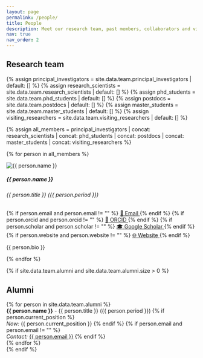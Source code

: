 ```yaml
---
layout: page
permalink: /people/
title: People
description: Meet our research team, past members, collaborators and visitors
nav: true
nav_order: 2
---
```


## Research team

<div class="people row">

{% assign principal_investigators = site.data.team.principal_investigators | default: [] %}
{% assign research_scientists = site.data.team.research_scientists | default: [] %}
{% assign phd_students = site.data.team.phd_students | default: [] %}
{% assign postdocs = site.data.team.postdocs | default: [] %}
{% assign master_students = site.data.team.master_students | default: [] %}
{% assign visiting_researchers = site.data.team.visiting_researchers | default: [] %}

{% assign all_members = principal_investigators | concat: research_scientists | concat: phd_students | concat: postdocs | concat: master_students | concat: visiting_researchers %}

{% for person in all_members %}
<div class="person-card">
  <div class="card-body">
    <img src="/assets/img/team/{{ person.image }}" alt="{{ person.name }}" class="profile-image">
    <h5 class="card-title">{{ person.name }}</h5>
    <h6 class="card-subtitle">{{ person.title }} ({{ person.period }})</h6>
    <div class="social-links">
      {% if person.email and person.email != "" %}
      <a href="mailto:{{ person.email }}" class="social-link email">
        <span>📧</span>
        <span>Email</span>
      </a>
      {% endif %}
      {% if person.orcid and person.orcid != "" %}
      <a href="{{ person.orcid }}" class="social-link orcid" target="_blank">
        <span>🔗</span>
        <span>ORCID</span>
      </a>
      {% endif %}
      {% if person.scholar and person.scholar != "" %}
      <a href="{{ person.scholar }}" class="social-link google-scholar" target="_blank">
        <span>🎓</span>
        <span>Google Scholar</span>
      </a>
      {% endif %}
      {% if person.website and person.website != "" %}
      <a href="{{ person.website }}" class="social-link website" target="_blank">
        <span>🌐</span>
        <span>Website</span>
      </a>
      {% endif %}
    </div>
    <p class="card-text">{{ person.bio }}</p>
  </div>
</div>
{% endfor %}

</div>

<!-- Alumni Section -->
{% if site.data.team.alumni and site.data.team.alumni.size > 0 %}
## Alumni

<div class="alumni-section">
{% for person in site.data.team.alumni %}
  <div class="alumni-item">
    <strong>{{ person.name }}</strong> - {{ person.title }} ({{ person.period }})
    {% if person.current_position %}
      <br><em>Now:</em> {{ person.current_position }}
    {% endif %}
    {% if person.email and person.email != "" %}
      <br><em>Contact:</em> <a href="mailto:{{ person.email }}">{{ person.email }}</a>
    {% endif %}
  </div>
{% endfor %}
</div>
{% endif %}
